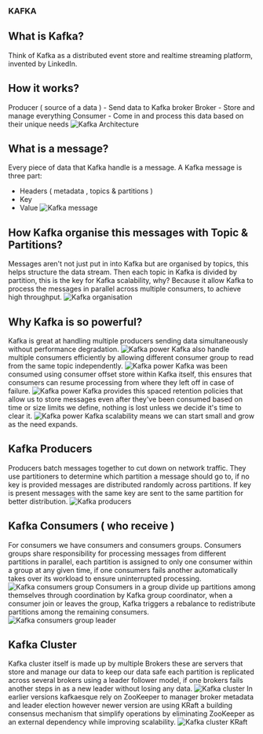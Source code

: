 ### KAFKA

## What is Kafka?
Think of Kafka as a distributed event store and realtime streaming platform, invented by LinkedIn.

## How it works?
Producer ( source of a data ) - Send data to Kafka broker
Broker - Store and manage everything
Consumer - Come in and process this data based on their unique needs
![Kafka Architecture](./kafka-images/1.png)


## What is a message?
Every piece of data that Kafka handle is a message.
A Kafka message is three part:
- Headers ( metadata , topics & partitions )
- Key
- Value
![Kafka message](./kafka-images/2.png)

## How Kafka organise this messages with Topic & Partitions?
Messages aren't not just put in into Kafka but are organised by topics, this helps structure the data stream.
Then each topic in Kafka is divided by partition, this is the key for Kafka scalability, why? Because it allow Kafka to process the messages in parallel across multiple consumers, to achieve high throughput.
![Kafka organisation](./kafka-images/3.png)

## Why Kafka is so powerful?
Kafka is great at handling multiple producers sending data simultaneously without performance degradation.
![Kafka power](./kafka-images/4.png)
Kafka also handle multiple consumers efficiently by allowing different consumer group to read from the same topic independently.
![Kafka power](./kafka-images/5.png)
Kafka was been consumed using consumer offset store within Kafka itself, this ensures that consumers can resume processing from where they left off in case of failure.
![Kafka power](./kafka-images/6.png)
Kafka provides this spaced retention policies that allow us to store messages even after they've been consumed based on time or size limits we define, nothing is lost unless we decide it's time to clear it.
![Kafka power](./kafka-images/7.png)
Kafka scalability means we can start small and grow as the need expands.

## Kafka Producers
Producers batch messages together to cut down on network traffic.
They use partitioners to determine which partition a message should go to, if no key is provided messages are distributed randomly across partitions.
If key is present messages with the same key are sent to the same partition for better distribution.
![Kafka producers](./kafka-images/8.png)

## Kafka Consumers ( who receive ) 
For consumers we have consumers and consumers groups.
Consumers groups share responsibility for processing messages from different partitions in parallel, each partition is assigned to only one consumer within a group at any given time, if one consumers fails another automatically takes over its workload to ensure uninterrupted processing.
![Kafka consumers group](./kafka-images/9.png)
Consumers in a group divide up partitions among themselves through coordination by Kafka group coordinator, when a consumer join or leaves the group, Kafka triggers a rebalance to redistribute partitions among the remaining consumers.
![Kafka consumers group leader](./kafka-images/10.png)

## Kafka Cluster
Kafka cluster itself is made up by multiple Brokers these are servers that store and manage our data to keep our data safe each partition is replicated across several brokers using a leader follower model, if one brokers fails another steps in as a new leader without losing any data.
![Kafka cluster](./kafka-images/11.png)
In earlier versions kafkaesque rely on ZooKeeper to manager broker metadata and leader election however newer version are using KRaft a building consensus mechanism that simplify operations by eliminating ZooKeeper as an external dependency while improving scalability.
![Kafka cluster KRaft](./kafka-images/12.png)
